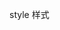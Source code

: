 <p text-align: center; font-style: italic; font-size: 2; font-family: 宋体; font-weight: bold;">style 样式</p>
